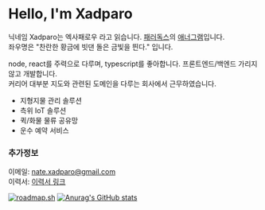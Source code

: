 # Hello, I'm Xadparo

닉네임 Xadparo는 엑사패로우 라고 읽습니다. [패러독스](https://ko.wikipedia.org/wiki/%EC%97%AD%EC%84%A4)의 [애너그램](https://ko.wikipedia.org/wiki/%EC%96%B4%EA%B5%AC%EC%A0%84%EC%B2%A0)입니다.  
좌우명은 "찬란한 황금에 빗댄 돌은 금빛을 띈다." 입니다.  

node, react를 주력으로 다루며, typescript를 좋아합니다. 프론트엔드/백엔드 가리지 않고 개발합니다.  
커리어 대부분 지도와 관련된 도메인을 다루는 회사에서 근무하였습니다.
- 지형지물 관리 솔루션
- 측위 IoT 솔루션
- 퀵/화물 물류 공유망
- 운수 예약 서비스

### 추가정보

이메일: nate.xadparo@gmail.com  
이력서: [이력서 링크](https://github.com/xadparo/xadparo/blob/f776a03d7878e2ebcbc134e256ae932794a86baa/doc/%EB%82%A8%EB%8F%99%ED%98%84-%EC%9D%B4%EB%A0%A5%EC%84%9C-20250211-after-groundk.pdf)  

[![roadmap.sh](https://api.roadmap.sh/v1-badge/wide/64dd658b095da82caf9e3bbc?variant=dark)](https://roadmap.sh)
[![Anurag's GitHub stats](https://github-readme-stats.vercel.app/api?username=xadparo)](https://github.com/anuraghazra/github-readme-stats)
